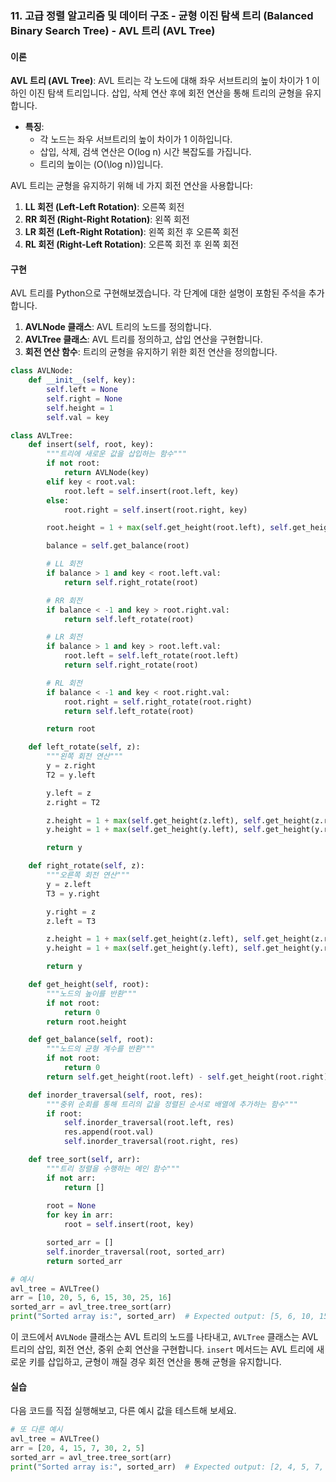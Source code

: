 ### 11. 고급 정렬 알고리즘 및 데이터 구조 - 균형 이진 탐색 트리 (Balanced Binary Search Tree) - AVL 트리 (AVL Tree)

#### 이론
**AVL 트리 (AVL Tree)**: AVL 트리는 각 노드에 대해 좌우 서브트리의 높이 차이가 1 이하인 이진 탐색 트리입니다. 삽입, 삭제 연산 후에 회전 연산을 통해 트리의 균형을 유지합니다.
- **특징**:
  - 각 노드는 좌우 서브트리의 높이 차이가 1 이하입니다.
  - 삽입, 삭제, 검색 연산은 O(log n) 시간 복잡도를 가집니다.
  - 트리의 높이는 \(O(\log n)\)입니다.

AVL 트리는 균형을 유지하기 위해 네 가지 회전 연산을 사용합니다:
1. **LL 회전 (Left-Left Rotation)**: 오른쪽 회전
2. **RR 회전 (Right-Right Rotation)**: 왼쪽 회전
3. **LR 회전 (Left-Right Rotation)**: 왼쪽 회전 후 오른쪽 회전
4. **RL 회전 (Right-Left Rotation)**: 오른쪽 회전 후 왼쪽 회전

#### 구현
AVL 트리를 Python으로 구현해보겠습니다. 각 단계에 대한 설명이 포함된 주석을 추가합니다.

1. **AVLNode 클래스**: AVL 트리의 노드를 정의합니다.
2. **AVLTree 클래스**: AVL 트리를 정의하고, 삽입 연산을 구현합니다.
3. **회전 연산 함수**: 트리의 균형을 유지하기 위한 회전 연산을 정의합니다.

```python
class AVLNode:
    def __init__(self, key):
        self.left = None
        self.right = None
        self.height = 1
        self.val = key

class AVLTree:
    def insert(self, root, key):
        """트리에 새로운 값을 삽입하는 함수"""
        if not root:
            return AVLNode(key)
        elif key < root.val:
            root.left = self.insert(root.left, key)
        else:
            root.right = self.insert(root.right, key)

        root.height = 1 + max(self.get_height(root.left), self.get_height(root.right))

        balance = self.get_balance(root)

        # LL 회전
        if balance > 1 and key < root.left.val:
            return self.right_rotate(root)

        # RR 회전
        if balance < -1 and key > root.right.val:
            return self.left_rotate(root)

        # LR 회전
        if balance > 1 and key > root.left.val:
            root.left = self.left_rotate(root.left)
            return self.right_rotate(root)

        # RL 회전
        if balance < -1 and key < root.right.val:
            root.right = self.right_rotate(root.right)
            return self.left_rotate(root)

        return root

    def left_rotate(self, z):
        """왼쪽 회전 연산"""
        y = z.right
        T2 = y.left

        y.left = z
        z.right = T2

        z.height = 1 + max(self.get_height(z.left), self.get_height(z.right))
        y.height = 1 + max(self.get_height(y.left), self.get_height(y.right))

        return y

    def right_rotate(self, z):
        """오른쪽 회전 연산"""
        y = z.left
        T3 = y.right

        y.right = z
        z.left = T3

        z.height = 1 + max(self.get_height(z.left), self.get_height(z.right))
        y.height = 1 + max(self.get_height(y.left), self.get_height(y.right))

        return y

    def get_height(self, root):
        """노드의 높이를 반환"""
        if not root:
            return 0
        return root.height

    def get_balance(self, root):
        """노드의 균형 계수를 반환"""
        if not root:
            return 0
        return self.get_height(root.left) - self.get_height(root.right)

    def inorder_traversal(self, root, res):
        """중위 순회를 통해 트리의 값을 정렬된 순서로 배열에 추가하는 함수"""
        if root:
            self.inorder_traversal(root.left, res)
            res.append(root.val)
            self.inorder_traversal(root.right, res)

    def tree_sort(self, arr):
        """트리 정렬을 수행하는 메인 함수"""
        if not arr:
            return []
        
        root = None
        for key in arr:
            root = self.insert(root, key)

        sorted_arr = []
        self.inorder_traversal(root, sorted_arr)
        return sorted_arr

# 예시
avl_tree = AVLTree()
arr = [10, 20, 5, 6, 15, 30, 25, 16]
sorted_arr = avl_tree.tree_sort(arr)
print("Sorted array is:", sorted_arr)  # Expected output: [5, 6, 10, 15, 16, 20, 25, 30]
```

이 코드에서 `AVLNode` 클래스는 AVL 트리의 노드를 나타내고, `AVLTree` 클래스는 AVL 트리의 삽입, 회전 연산, 중위 순회 연산을 구현합니다. `insert` 메서드는 AVL 트리에 새로운 키를 삽입하고, 균형이 깨질 경우 회전 연산을 통해 균형을 유지합니다.

#### 실습
다음 코드를 직접 실행해보고, 다른 예시 값을 테스트해 보세요.

```python
# 또 다른 예시
avl_tree = AVLTree()
arr = [20, 4, 15, 7, 30, 2, 5]
sorted_arr = avl_tree.tree_sort(arr)
print("Sorted array is:", sorted_arr)  # Expected output: [2, 4, 5, 7, 15, 20, 30]
```
